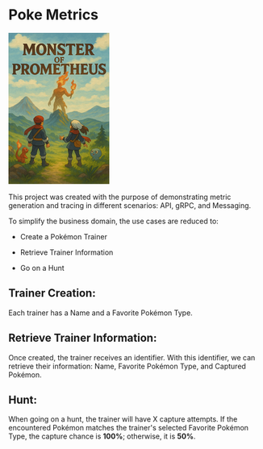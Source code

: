 # Poke Metrics
![Cover](./cover.png "Cover" )

This project was created with the purpose of demonstrating metric generation and tracing in different scenarios: API, gRPC, and Messaging.

To simplify the business domain, the use cases are reduced to:

- Create a Pokémon Trainer

- Retrieve Trainer Information

- Go on a Hunt

## Trainer Creation:
Each trainer has a Name and a Favorite Pokémon Type.

## Retrieve Trainer Information:
Once created, the trainer receives an identifier. With this identifier, we can retrieve their information: Name, Favorite Pokémon Type, and Captured Pokémon.

## Hunt:
When going on a hunt, the trainer will have X capture attempts.
If the encountered Pokémon matches the trainer's selected Favorite Pokémon Type, the capture chance is **100%**; otherwise, it is **50%**.
